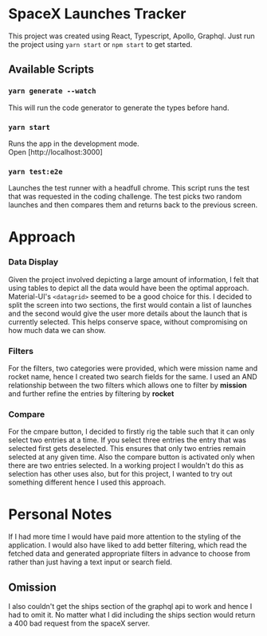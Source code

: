# SpaceX Launches Tracker

This project was created using React, Typescript, Apollo, Graphql. Just run the project using `yarn start` or `npm start` to get started.

## Available Scripts

### `yarn generate --watch`

This will run the code generator to generate the types before hand.

### `yarn start`

Runs the app in the development mode.\
Open [http://localhost:3000]

### `yarn test:e2e`

Launches the test runner with a headfull chrome. This script runs the test that was requested in the coding challenge. The test picks two random launches and then compares them and returns back to the previous screen.

# Approach

### Data Display

Given the project involved depicting a large amount of information, I felt that using tables to depict all the data would have been the optimal approach. Material-UI's `<datagrid>` seemed to be a good choice for this. I decided to split the screen into two sections, the first would contain a list of launches and the second would give the user more details about the launch that is currently selected. This helps conserve space, without compromising on how much data we can show.

### Filters

For the filters, two categories were provided, which were mission name and rocket name, hence I created two search fields for the same. I used an AND relationship between the two filters which allows one to filter by **mission** and further refine the entries by filtering by **rocket**

### Compare

For the cmpare button, I decided to firstly rig the table such that it can only select two entries at a time. If you select three entries the entry that was selected first gets deselected. This ensures that only two entries remain selected at any given time. Also the compare button is activated only when there are two entries selected. In a working project I wouldn't do this as selection has other uses also, but for this project, I wanted to try out something different hence I used this approach.

# Personal Notes

If I had more time I would have paid more attention to the styling of the application. I would also have liked to add better filtering, which read the fetched data and generated appropriate filters in advance to choose from rather than just having a text input or search field.

## Omission

I also couldn't get the ships section of the graphql api to work and hence I had to omit it. No matter what I did including the ships section would return a 400 bad request from the spaceX server.